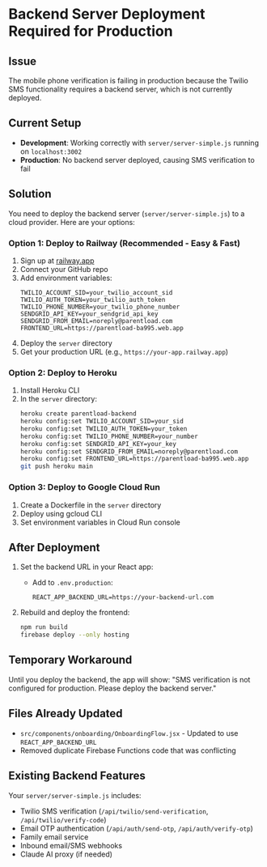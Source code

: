 # Backend Server Deployment Required for Production

## Issue
The mobile phone verification is failing in production because the Twilio SMS functionality requires a backend server, which is not currently deployed.

## Current Setup
- **Development**: Working correctly with `server/server-simple.js` running on `localhost:3002`
- **Production**: No backend server deployed, causing SMS verification to fail

## Solution
You need to deploy the backend server (`server/server-simple.js`) to a cloud provider. Here are your options:

### Option 1: Deploy to Railway (Recommended - Easy & Fast)
1. Sign up at [railway.app](https://railway.app)
2. Connect your GitHub repo
3. Add environment variables:
   ```
   TWILIO_ACCOUNT_SID=your_twilio_account_sid
   TWILIO_AUTH_TOKEN=your_twilio_auth_token
   TWILIO_PHONE_NUMBER=your_twilio_phone_number
   SENDGRID_API_KEY=your_sendgrid_api_key
   SENDGRID_FROM_EMAIL=noreply@parentload.com
   FRONTEND_URL=https://parentload-ba995.web.app
   ```
4. Deploy the `server` directory
5. Get your production URL (e.g., `https://your-app.railway.app`)

### Option 2: Deploy to Heroku
1. Install Heroku CLI
2. In the `server` directory:
   ```bash
   heroku create parentload-backend
   heroku config:set TWILIO_ACCOUNT_SID=your_sid
   heroku config:set TWILIO_AUTH_TOKEN=your_token
   heroku config:set TWILIO_PHONE_NUMBER=your_number
   heroku config:set SENDGRID_API_KEY=your_key
   heroku config:set SENDGRID_FROM_EMAIL=noreply@parentload.com
   heroku config:set FRONTEND_URL=https://parentload-ba995.web.app
   git push heroku main
   ```

### Option 3: Deploy to Google Cloud Run
1. Create a Dockerfile in the `server` directory
2. Deploy using gcloud CLI
3. Set environment variables in Cloud Run console

## After Deployment

1. Set the backend URL in your React app:
   - Add to `.env.production`:
     ```
     REACT_APP_BACKEND_URL=https://your-backend-url.com
     ```

2. Rebuild and deploy the frontend:
   ```bash
   npm run build
   firebase deploy --only hosting
   ```

## Temporary Workaround
Until you deploy the backend, the app will show: "SMS verification is not configured for production. Please deploy the backend server."

## Files Already Updated
- `src/components/onboarding/OnboardingFlow.jsx` - Updated to use `REACT_APP_BACKEND_URL`
- Removed duplicate Firebase Functions code that was conflicting

## Existing Backend Features
Your `server/server-simple.js` includes:
- Twilio SMS verification (`/api/twilio/send-verification`, `/api/twilio/verify-code`)
- Email OTP authentication (`/api/auth/send-otp`, `/api/auth/verify-otp`)
- Family email service
- Inbound email/SMS webhooks
- Claude AI proxy (if needed)